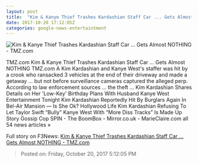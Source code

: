 ```yaml
---
layout: post
title:  "Kim & Kanye Thief Trashes Kardashian Staff Car ... Gets Almost NOTHING - TMZ.com"
date: 2017-10-20 17:12:05Z
categories: google-news-entertaintment
---
```


![Kim & Kanye Thief Trashes Kardashian Staff Car ... Gets Almost NOTHING - TMZ.com](https://media.tmz.com/2017/10/20/1020-kim-kardashian-kanye-west-01-1200x630.jpg)

TMZ.com Kim & Kanye Thief Trashes Kardashian Staff Car ... Gets Almost NOTHING TMZ.com A Kim Kardashian and Kanye West's staffer was hit by a crook who ransacked 3 vehicles at the end of their driveway and made a getaway ... but not before surveillance cameras captured the alleged perp. According to law enforcement sources ... the theft ... Kim Kardashian Shares Details on Her 'Low-Key' Birthday Plans With Husband Kanye West Entertainment Tonight Kim Kardashian Reportedly Hit By Burglars Again In Bel-Air Mansion — Is She Ok? Hollywood Life Kim Kardashian Refusing To Let Taylor Swift “Bully” Kanye West With “More Diss Tracks” Is Made Up Story Gossip Cop SPIN - The BoomBox - Mirror.co.uk - MarieClaire.com all 54 news articles »


Full story on F3News: [Kim & Kanye Thief Trashes Kardashian Staff Car ... Gets Almost NOTHING - TMZ.com](http://www.f3nws.com/n/dt3raF)

> Posted on: Friday, October 20, 2017 5:12:05 PM
